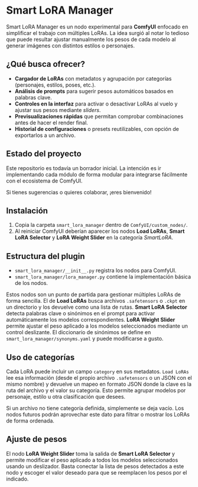 # Smart LoRA Manager

Smart LoRA Manager es un nodo experimental para **ComfyUI** enfocado en simplificar el trabajo con múltiples LoRAs. La idea surgió al notar lo tedioso que puede resultar ajustar manualmente los pesos de cada modelo al generar imágenes con distintos estilos o personajes.

## ¿Qué busca ofrecer?

- **Cargador de LoRAs** con metadatos y agrupación por categorías (personajes, estilos, poses, etc.).
- **Análisis de prompts** para sugerir pesos automáticos basados en palabras clave.
- **Controles en la interfaz** para activar o desactivar LoRAs al vuelo y ajustar sus pesos mediante *sliders*.
- **Previsualizaciones rápidas** que permitan comprobar combinaciones antes de hacer el render final.
- **Historial de configuraciones** o presets reutilizables, con opción de exportarlos a un archivo.

## Estado del proyecto

Este repositorio es todavía un borrador inicial. La intención es ir implementando cada módulo de forma modular para integrarse fácilmente con el ecosistema de ComfyUI.

Si tienes sugerencias o quieres colaborar, ¡eres bienvenido!

## Instalación

1. Copia la carpeta `smart_lora_manager` dentro de `ComfyUI/custom_nodes/`.
2. Al reiniciar ComfyUI deberían aparecer los nodos **Load LoRAs**, **Smart LoRA Selector** y **LoRA Weight Slider** en la categoría *SmartLoRA*.

## Estructura del plugin

- `smart_lora_manager/__init__.py` registra los nodos para ComfyUI.
- `smart_lora_manager/lora_manager.py` contiene la implementación básica de los nodos.

Estos nodos son un punto de partida para gestionar múltiples LoRAs de forma sencilla. El de **Load LoRAs** busca archivos `.safetensors` o `.ckpt` en un directorio y los devuelve como una lista de rutas. **Smart LoRA Selector** detecta palabras clave o sinónimos en el prompt para activar automáticamente los modelos correspondientes. **LoRA Weight Slider** permite ajustar el peso aplicado a los modelos seleccionados mediante un control deslizante. El diccionario de sinónimos se define en `smart_lora_manager/synonyms.yaml` y puede modificarse a gusto.

## Uso de categorías

Cada LoRA puede incluir un campo `category` en sus metadatos. `Load LoRAs` lee esa información (desde el propio archivo `.safetensors` o un JSON con el mismo nombre) y devuelve un mapeo en formato JSON donde la clave es la ruta del archivo y el valor su categoría. Esto permite agrupar modelos por personaje, estilo u otra clasificación que desees.

Si un archivo no tiene categoría definida, simplemente se deja vacío. Los nodos futuros podrán aprovechar este dato para filtrar o mostrar los LoRAs de forma ordenada.

## Ajuste de pesos

El nodo **LoRA Weight Slider** toma la salida de **Smart LoRA Selector** y permite modificar el peso aplicado a todos los modelos seleccionados usando un deslizador. Basta conectar la lista de pesos detectados a este nodo y escoger el valor deseado para que se reemplacen los pesos por el indicado.
